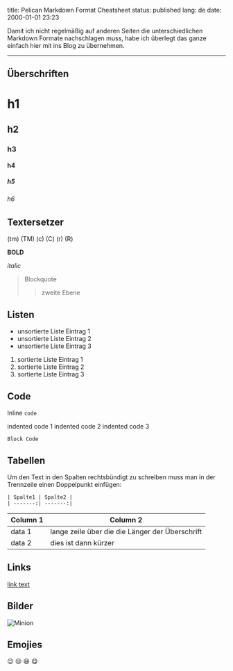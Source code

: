 title: Pelican Markdown Format Cheatsheet
status: published
lang: de
date: 2000-01-01 23:23

Damit ich nicht regelmäßig auf anderen Seiten die unterschiedlichen Markdown Formate nachschlagen muss, habe ich überlegt das ganze einfach hier mit ins Blog zu übernehmen.


---
## Überschriften

# h1
## h2
### h3
#### h4
##### h5
###### h6

## Textersetzer

(tm) (TM)
(c) (C)
(r) (R)

**BOLD**

*italic*

> Blockquote
>> zweite Ebene
>>

## Listen

- unsortierte Liste  Eintrag 1
- unsortierte Liste  Eintrag 2
- unsortierte Liste  Eintrag 3


1. sortierte Liste  Eintrag 1
2. sortierte Liste  Eintrag 2
3. sortierte Liste  Eintrag 3


## Code

Inline `code`

  indented code 1
  indented code 2
  indented code 3

```
Block Code
```

## Tabellen

Um den Text in den Spalten rechtsbündigt zu schreiben muss man in der Trennzeile einen Doppelpunkt einfügen:
```
| Spalte1 | Spalte2 |
| -------:| -------:|
```

| Column 1 | Column 2 |
| -------- | -------- |
| data 1   | lange zeile über die die Länger der Überschrift |
| data 2   | dies ist dann kürzer |

## Links
[link text](https://example.org)

## Bilder
![Minion](https://octodex.github.com/images/minion.png)

## Emojies

:wink: :cry: :laughing: :yum:
